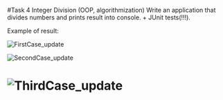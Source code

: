 
#Task 4  Integer Division (OOP, algorithmization)
Write an application that divides numbers and prints result into console. + JUnit tests(!!!).

Example of result:


![FirstCase_update](https://git.foxminded.com.ua/nikita.strokach/division/uploads/24f972ccf04f9feb62cfa061f53f5fcc/FirstCase_update.PNG)

![SecondCase_update](https://git.foxminded.com.ua/nikita.strokach/division/uploads/f84be75775dc2555a547d8f6adf2687c/SecondCase_update.PNG)

![ThirdCase_update](https://git.foxminded.com.ua/nikita.strokach/division/uploads/48893086097a6250f25bff463ee47515/ThirdCase_update.PNG)
=======

